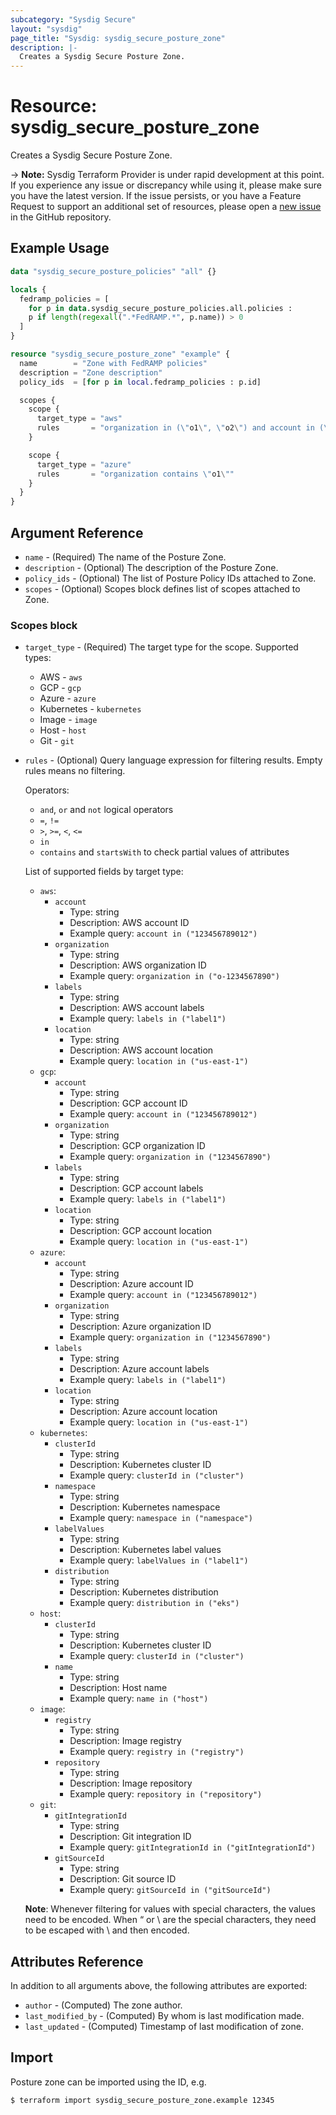 ```yaml
---
subcategory: "Sysdig Secure"
layout: "sysdig"
page_title: "Sysdig: sysdig_secure_posture_zone"
description: |-
  Creates a Sysdig Secure Posture Zone.
---
```


# Resource: sysdig_secure_posture_zone

Creates a Sysdig Secure Posture Zone.

-> **Note:** Sysdig Terraform Provider is under rapid development at this point. If you experience any issue or discrepancy while using it, please make sure you have the latest version. If the issue persists, or you have a Feature Request to support an additional set of resources, please open a [new issue](https://github.com/sysdiglabs/terraform-provider-sysdig/issues/new) in the GitHub repository.

## Example Usage

```terraform
data "sysdig_secure_posture_policies" "all" {}

locals {
  fedramp_policies = [
    for p in data.sysdig_secure_posture_policies.all.policies :
    p if length(regexall(".*FedRAMP.*", p.name)) > 0
  ]
}

resource "sysdig_secure_posture_zone" "example" {
  name        = "Zone with FedRAMP policies"
  description = "Zone description"
  policy_ids  = [for p in local.fedramp_policies : p.id]

  scopes {
    scope {
      target_type = "aws"
      rules       = "organization in (\"o1\", \"o2\") and account in (\"a1\", \"a2\")"
    }

    scope {
      target_type = "azure"
      rules       = "organization contains \"o1\""
    }
  }
}
```

## Argument Reference

* `name` - (Required) The name of the Posture Zone.
* `description` - (Optional) The description of the Posture Zone.
* `policy_ids` - (Optional) The list of Posture Policy IDs attached to Zone.
* `scopes` - (Optional) Scopes block defines list of scopes attached to Zone.

### Scopes block

* `target_type` - (Required) The target type for the scope. Supported types:
  - AWS - `aws`
  - GCP - `gcp`
  - Azure - `azure`
  - Kubernetes - `kubernetes`
  - Image - `image`
  - Host - `host`
  - Git - `git`

* `rules` - (Optional) Query language expression for filtering results. Empty rules means no filtering. 

  Operators:
  - `and`, `or` and `not` logical operators
  - `=`, `!=`
  - `>`, `>=`, `<`, `<=`
  - `in`
  - `contains` and `startsWith` to check partial values of attributes
  
  List of supported fields by target type:
  - `aws`:
    - `account`
      - Type: string
      - Description: AWS account ID
      - Example query: `account in ("123456789012")`
    - `organization`
      - Type: string
      - Description: AWS organization ID
      - Example query: `organization in ("o-1234567890")`
    - `labels`
      - Type: string
      - Description: AWS account labels
      - Example query: `labels in ("label1")`
    - `location`
      - Type: string
      - Description: AWS account location
      - Example query: `location in ("us-east-1")`
  - `gcp`:
    - `account`
      - Type: string
      - Description: GCP account ID
      - Example query: `account in ("123456789012")`
    - `organization`
      - Type: string
      - Description: GCP organization ID
      - Example query: `organization in ("1234567890")`
    - `labels`
      - Type: string
      - Description: GCP account labels
      - Example query: `labels in ("label1")`
    - `location`
      - Type: string
      - Description: GCP account location
      - Example query: `location in ("us-east-1")`
  - `azure`:
    - `account`
      - Type: string
      - Description: Azure account ID
      - Example query: `account in ("123456789012")`
    - `organization`
      - Type: string
      - Description: Azure organization ID
      - Example query: `organization in ("1234567890")`
    - `labels`
      - Type: string
      - Description: Azure account labels
      - Example query: `labels in ("label1")`
    - `location`
      - Type: string
      - Description: Azure account location
      - Example query: `location in ("us-east-1")`
  - `kubernetes`:
     - `clusterId`
       - Type: string
       - Description: Kubernetes cluster ID
       - Example query: `clusterId in ("cluster")`
     - `namespace`
       - Type: string
       - Description: Kubernetes namespace
       - Example query: `namespace in ("namespace")`
     - `labelValues`
       - Type: string
       - Description: Kubernetes label values
       - Example query: `labelValues in ("label1")`
     - `distribution`
       - Type: string
       - Description: Kubernetes distribution
       - Example query: `distribution in ("eks")`
  - `host`:
    - `clusterId`
      - Type: string
      - Description: Kubernetes cluster ID
      - Example query: `clusterId in ("cluster")`
    - `name`
      - Type: string
      - Description: Host name
      - Example query: `name in ("host")`
  - `image`:
    - `registry`
      - Type: string
      - Description: Image registry
      - Example query: `registry in ("registry")`
    - `repository`
      - Type: string
      - Description: Image repository
      - Example query: `repository in ("repository")`
  - `git`:
     - `gitIntegrationId`
       - Type: string
       - Description: Git integration ID
       - Example query: `gitIntegrationId in ("gitIntegrationId")`
     - `gitSourceId`
       - Type: string
       - Description: Git source ID
       - Example query: `gitSourceId in ("gitSourceId")`
  
  **Note**: Whenever filtering for values with special characters, the values need to be encoded.
  When “ or \ are the special characters, they need to be escaped with \ and then encoded.

## Attributes Reference

In addition to all arguments above, the following attributes are exported:

* `author` - (Computed) The zone author.
* `last_modified_by` - (Computed) By whom is last modification made.
* `last_updated` - (Computed) Timestamp of last modification of zone.

## Import

Posture zone can be imported using the ID, e.g.

```
$ terraform import sysdig_secure_posture_zone.example 12345
```
